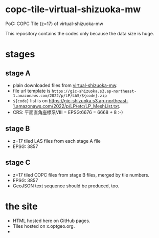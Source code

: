 # copc-tile-virtual-shizuoka-mw
PoC: COPC Tile (z=17) of virtual-shizuoka-mw

This repository contains the codes only because the data size is huge. 

# stages
## stage A
- plain downloaded files from [virtual-shizuoka-mw](https://www.geospatial.jp/ckan/dataset/virtual-shizuoka-mw/resource/1879dffe-f449-42e5-8371-2273300fa8b8).
- file url template is `https://gic-shizuoka.s3.ap-northeast-1.amazonaws.com/2022/p/LP/LAS/${code}.zip`
- `${code}` list is on https://gic-shizuoka.s3.ap-northeast-1.amazonaws.com/2022/p/LP/etc/LP_MeshList.txt.
- CRS: 平面直角座標系VIII = EPSG:6676 = 6668 + 8 :-)

## stage B
- z=17 tiled LAS files from each stage A file
- EPSG: 3857

## stage C
- z=17 tiled COPC files from stage B files, merged by tile numbers.
- EPSG: 3857
- GeoJSON text sequence should be produced, too.

# the site
- HTML hosted here on GitHub pages.
- Tiles hosted on x.optgeo.org.
- 
